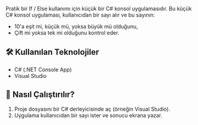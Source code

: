 Pratik bir If / Else kullanımı için küçük bir C# konsol uygulamasıdır.
Bu küçük C# konsol uygulaması, kullanıcıdan bir sayı alır ve bu sayının:
- 10'a eşit mi, küçük mü, yoksa büyük mü olduğunu,
- Çift mi yoksa tek mi olduğunu kontrol eder.

## 🛠 Kullanılan Teknolojiler

- C# (.NET Console App)
- Visual Studio

## 🚀 Nasıl Çalıştırılır?

1. Proje dosyasını bir C# derleyicisinde aç (örneğin Visual Studio).
2. Uygulama kullanıcıdan bir sayı ister ve sonucu ekrana yazar.
